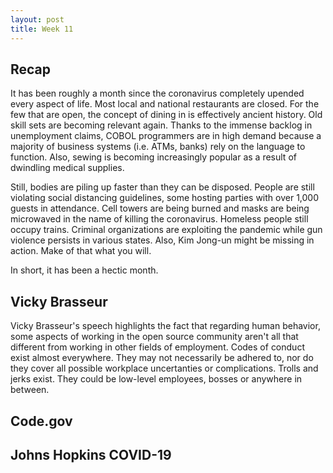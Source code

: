 ```yaml
---
layout: post
title: Week 11
---
```

## Recap

It has been roughly a month since the coronavirus completely upended every aspect of life. Most local and national restaurants are closed. For the few that are open, 
the concept of dining in is effectively ancient history. Old skill sets are becoming relevant again. Thanks to the immense backlog in unemployment claims, 
COBOL programmers are in high demand because a majority of business systems (i.e. ATMs, banks) rely on the language 
to function. Also, sewing is becoming increasingly popular as a result of dwindling medical supplies. 

Still, bodies are piling up faster than they can be disposed. People are still violating social distancing guidelines, 
some hosting parties with over 1,000 guests in attendance. Cell towers are being burned and masks are being microwaved in the name of killing the coronavirus. Homeless people still occupy trains. Criminal organizations are exploiting the pandemic while gun violence persists in various states. Also, Kim Jong-un might be missing in action. Make of that what you will. 

In short, it has been a hectic month.
## Vicky Brasseur
Vicky Brasseur's speech highlights the fact that regarding human behavior, some aspects of working in the open source community aren't all that different from working in other fields of employment. Codes of conduct exist almost everywhere. They may not necessarily be adhered to, nor do they cover all possible workplace uncertanties or complications. Trolls and jerks exist. They could be low-level employees, bosses or anywhere in between.
## Code.gov
## Johns Hopkins COVID-19
